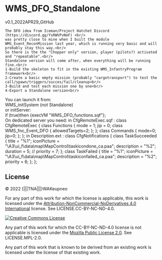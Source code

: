 # WMS_DFO_Standalone
v0.1_2022APR29_GitHub<br/>

	The DFO idea from Iceman/Project Hatchet Discord (https://discord.gg/YsRWVPvNeF) <br/>
	was pretty close to mine when I built the module WMS_Event_ReconMission last year, which is running very basic and will probably stay this way.<br/>
	So there is the the "Chopper only" version, player (pilots?) activated and "repeatable".<br/>
	Standalone version will come after, when everything will be running fine.<br/>
	1-Build the skeleton to fit in the existing WMS_InfantryProgram framework<br/>
	2-Create a basic empty mission (probably "cargotransport") to test the call/spawn/triggers/succes/fail/cleanup<br/>
	3-Build and test each mission one by one<br/>
	4-Export a Standalone version<br/>


You can launch it from:<br/>
WMS_initSystem (not Standalone)<br/>
or initServer:<br/>
if (true)then {execVM "WMS_DFO_functions.sqf"};<br/>
On dedicated server you need:
in CfgRemoteExec.sqf :
	class CfgRemoteExec
	{
		class Functions
		{
			mode = 1;
			jip = 0;
			class WMS_fnc_Event_DFO	{ allowedTargets=2; };
		};
		class Commands
		{
			mode=0;
			jip=0;
		};
	};
in Description.ext :
	class CfgNotifications
	{
		class TaskSucceeded
		{
			title = "%1";
			iconPicture = "\A3\ui_f\data\map\MapControl\taskicondone_ca.paa";
			description = "%2";
			duration = 5; //
			priority = 7;
		};
		class TaskFailed
		{
			title = "%1";
			iconPicture = "\A3\ui_f\data\map\MapControl\taskiconfailed_ca.paa";
			description = "%2";
			priority = 6;
		};
	};


## License

&copy; 2022 {|||TNA|||}WAKeupneo

For any part of this work for which the license is applicable, this work is licensed under the [Attribution-NonCommercial-NoDerivatives 4.0 International](http://creativecommons.org/licenses/by-nc-nd/4.0/) license. See LICENSE.CC-BY-NC-ND-4.0.

<a rel="license" href="http://creativecommons.org/licenses/by-nc-nd/4.0/"><img alt="Creative Commons License" style="border-width:0" src="https://i.creativecommons.org/l/by-nc-nd/4.0/88x31.png" /></a>

Any part of this work for which the CC-BY-NC-ND-4.0 license is not applicable is licensed under the [Mozilla Public License 2.0](https://www.mozilla.org/en-US/MPL/2.0/). See LICENSE.MPL-2.0.

Any part of this work that is known to be derived from an existing work is licensed under the license of that existing work.